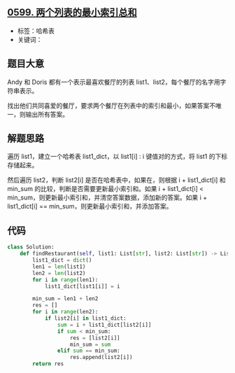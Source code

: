 ## [0599. 两个列表的最小索引总和](https://leetcode-cn.com/problems/minimum-index-sum-of-two-lists/)

- 标签：哈希表
- 关键词：

## 题目大意

Andy 和 Doris 都有一个表示最喜欢餐厅的列表 list1、list2，每个餐厅的名字用字符串表示。

找出他们共同喜爱的餐厅，要求两个餐厅在列表中的索引和最小，如果答案不唯一，则输出所有答案。

## 解题思路

遍历 list1，建立一个哈希表 list1_dict，以 list1[i] : i 键值对的方式，将 list1 的下标存储起来。

然后遍历 list2，判断 list2[i] 是否在哈希表中，如果在，则根据 i + list1_dict[i] 和 min_sum 的比较，判断是否需要更新最小索引和。如果 i + list1_dict[i] < min_sum，则更新最小索引和，并清空答案数据，添加新的答案。如果 i + list1_dict[i] == min_sum，则更新最小索引和，并添加答案。

## 代码

```Python
class Solution:
    def findRestaurant(self, list1: List[str], list2: List[str]) -> List[str]:
        list1_dict = dict()
        len1 = len(list1)
        len2 = len(list2)
        for i in range(len1):
            list1_dict[list1[i]] = i

        min_sum = len1 + len2
        res = []
        for i in range(len2):
            if list2[i] in list1_dict:
                sum = i + list1_dict[list2[i]]
                if sum < min_sum:
                    res = [list2[i]]
                    min_sum = sum
                elif sum == min_sum:
                    res.append(list2[i])
        return res
```


